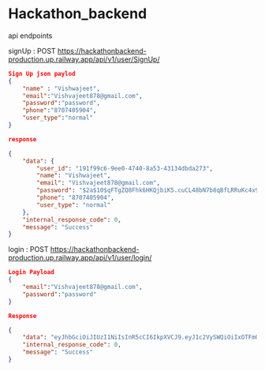 # Hackathon_backend

api endpoints

signUp : POST
https://hackathonbackend-production.up.railway.app/api/v1/user/SignUp/
 
```json
Sign Up json paylod
{
    "name" : "Vishwajeet",
    "email":"Vishvajeet878@gmail.com",
    "password":"password",
    "phone":"8707405904",
    "user_type":"normal"
}

response 

{
    "data": {
        "user_id": "191f99c6-9ee0-4740-8a53-43134dbda273",
        "name": "Vishwajeet",
        "email": "Vishvajeet878@gmail.com",
        "password": "$2a$10$qFTgZQ8Fhk6HKQjbiK5.cuCL48bN7b8qBfLRRuKc4x9CNA60CkMbu",
        "phone": "8707405904",
        "user_type": "normal"
    },
    "internal_response_code": 0,
    "message": "Success"
}

```

login : POST https://hackathonbackend-production.up.railway.app/api/v1/user/login/
```json
Login Payload
{
    "email":"Vishvajeet878@gmail.com",
    "password":"password"
}

Response

{
    "data": "eyJhbGciOiJIUzI1NiIsInR5cCI6IkpXVCJ9.eyJ1c2VySWQiOiIxOTFmOTljNi05ZWUwLTQ3NDAtOGE1My00MzEzNGRiZGEyNzMiLCJ1c2VyVHlwZSI6Im5vcm1hbCIsImV4cCI6MTY3MDE2NTUyOH0.fdEuqdJO6NVbXI2NSRqDaV-sEH50-fQhGb2FHTgp2B4",
    "internal_response_code": 0,
    "message": "Success"
}
```
